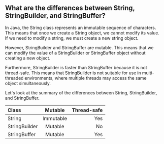 ## What are the differences between String, StringBuilder, and StringBuffer?
In Java, the String class represents an immutable sequence of characters. This means that once we create a String object, we cannot modify its value. If we need to modify a string, we must create a new string object.

However, StringBuilder and StringBuffer are mutable. This means that we can modify the value of a StringBuilder or StringBuffer object without creating a new object.

Furthermore, StringBuilder is faster than StringBuffer because it is not thread-safe. This means that StringBuilder is not suitable for use in multi-threaded environments, where multiple threads may access the same object simultaneously.

Let's look at the summary of the differences between String, StringBuilder, and StringBuffer.



| Class         |  Mutable  | Thread-safe |
|:--------------|:---------:|------------:|
| String        | Immutable |         Yes |
| StringBuilder |  Mutable  |          No |
| StringBuffer  |  Mutable  |         Yes |